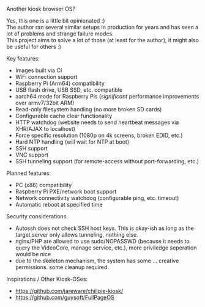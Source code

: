 

Another kiosk browser OS?

Yes, this one is a little bit opinionated :)  
The author ran several similar setups in production for years and has seen a lot of problems and strange failure modes.  
This project aims to solve a lot of those (at least for the author), it might also be useful for others :)  

Key features:
- Images built via CI
- WiFi connection support
- Raspberry Pi (Arm64) compatibility
- USB flash drive, USB SSD, etc. compatible
- aarch64 mode for Raspberry Pis (_significant_ performance improvements over armv7/32bit ARM)
- Read-only filesystem handling (no more broken SD cards)
- Configurable cache clear functionality
- HTTP watchdog (website needs to send heartbeat messages via XHR/AJAX to localhost)
- Force specific resolution (1080p on 4k screens, broken EDID, etc.)
- Hard NTP handling (will wait for NTP at boot)
- SSH support
- VNC support
- SSH tunneling support (for remote-access without port-forwarding, etc.)

Planned features:
- PC (x86) compatibility
- Raspberry Pi PXE/network boot support
- Network connectivity watchdog (configurable ping, etc. timeout)
- Automatic reboot at specified time

Security considerations:
- Autossh does not check SSH host keys. This is okay-ish as long as the target server only allows tunneling, nothing else.
- nginx/PHP are allowed to use sudo/NOPASSWD (because it needs to query the VideoCore, manage service, etc.), more priviledge seperation would be nice
- due to the skeleton mechanism, the system has some ... creative permissions. some cleanup required.

Inspirations / Other Kiosk-OSes:
- https://github.com/jareware/chilipie-kiosk/
- https://github.com/guysoft/FullPageOS